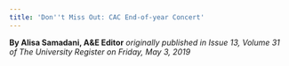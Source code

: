 ```yaml
---
title: 'Don''t Miss Out: CAC End-of-year Concert'
---
```


**By Alisa Samadani, A&E Editor** _originally published in Issue 13, Volume 31 of The University Register on Friday, May 3, 2019_